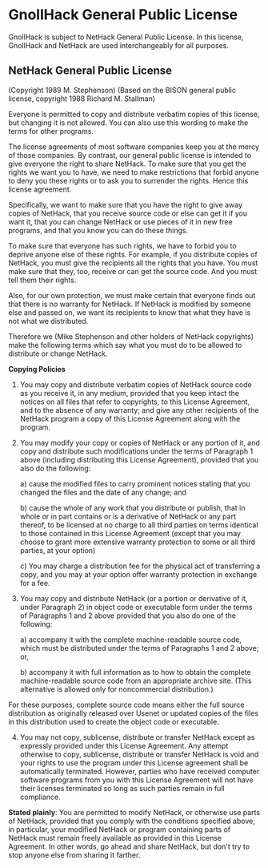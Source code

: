 # GnollHack General Public License

GnollHack is subject to NetHack General Public License. In this license, GnollHack and NetHack are used interchangeably for all purposes.


## NetHack General Public License
\(Copyright 1989 M. Stephenson\)
\(Based on the BISON general public license, copyright 1988 Richard M. Stallman\)

Everyone is permitted to copy and distribute verbatim copies of this license, but changing it is not allowed.  You can also use this wording to make the terms for other programs.

The license agreements of most software companies keep you at the mercy of those companies.  By contrast, our general public license is intended to give everyone the right to share NetHack.  To make sure that you get the rights we want you to have, we need to make restrictions that forbid anyone to deny you these rights or to ask you to surrender the rights.  Hence this license agreement.

Specifically, we want to make sure that you have the right to give away copies of NetHack, that you receive source code or else can get it if you want it, that you can change NetHack or use pieces of it in new free programs, and that you know you can do these things.

To make sure that everyone has such rights, we have to forbid you to deprive anyone else of these rights.  For example, if you distribute copies of NetHack, you must give the recipients all the rights that you have.  You must make sure that they, too, receive or can get the source code.  And you must tell them their rights.

Also, for our own protection, we must make certain that everyone finds out that there is no warranty for NetHack.  If NetHack is modified by someone else and passed on, we want its recipients to know that what they have is not what we distributed.

Therefore we (Mike Stephenson and other holders of NetHack copyrights) make the following terms which say what you must do to be allowed to distribute or change NetHack.


**Copying Policies**

1. You may copy and distribute verbatim copies of NetHack source code as you receive it, in any medium, provided that you keep intact the notices on all files that refer to copyrights, to this License Agreement, and to the absence of any warranty; and give any other recipients of the NetHack program a copy of this License Agreement along with the program.

2. You may modify your copy or copies of NetHack or any portion of it, and copy and distribute such modifications under the terms of Paragraph 1 above (including distributing this License Agreement), provided that you also do the following:

    a) cause the modified files to carry prominent notices stating that you changed the files and the date of any change; and

    b) cause the whole of any work that you distribute or publish, that in whole or in part contains or is a derivative of NetHack or any part thereof, to be licensed at no charge to all third parties on terms identical to those contained in this License Agreement (except that you may choose to grant more extensive warranty protection to some or all third parties, at your option)

    c) You may charge a distribution fee for the physical act of transferring a copy, and you may at your option offer warranty protection in exchange for a fee.

3. You may copy and distribute NetHack (or a portion or derivative of it, under Paragraph 2) in object code or executable form under the terms of  Paragraphs 1 and 2 above provided that you also do one of the following:

    a) accompany it with the complete machine-readable source code, which must be distributed under the terms of Paragraphs 1 and 2 above; or,

    b) accompany it with full information as to how to obtain the complete machine-readable source code from an appropriate archive site.  (This alternative is allowed only for noncommercial distribution.)

For these purposes, complete source code means either the full source distribution as originally released over Usenet or updated copies of the files in this distribution used to create the object code or executable.

4. You may not copy, sublicense, distribute or transfer NetHack except as expressly provided under this License Agreement.  Any attempt otherwise to copy, sublicense, distribute or transfer NetHack is void and your rights to use the program under this License agreement shall be automatically terminated.  However, parties who have received computer software programs from you with this License Agreement will not have their licenses terminated so long as such parties remain in full compliance.


**Stated plainly**:  You are permitted to modify NetHack, or otherwise use parts of NetHack, provided that you comply with the conditions specified above; in particular, your modified NetHack or program containing parts of NetHack must remain freely available as provided in this License Agreement.  In other words, go ahead and share NetHack, but don't try to stop anyone else from sharing it farther.
